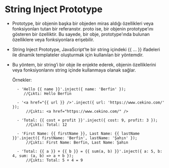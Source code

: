 
# String Inject Prototype

- Prototype, bir objenin başka bir objeden miras aldığı özellikleri veya fonksiyonları tutan bir referanstır. proto ise, bir objenin prototype’ını gösteren bir özelliktir. Bu sayede, bir obje, prototype’ında bulunan özelliklere veya fonksiyonlara erişebilir.

- String Inject Prototype, JavaScript’te bir string içindeki {{ … }} ifadeleri ile dinamik templateler oluşturmak için kullanılan bir yöntemdir.

- Bu yöntem, bir string’i bir obje ile enjekte ederek, objenin özelliklerini veya fonksiyonlarını string içinde kullanmaya olanak sağlar.

  Örnekler:
  
        - 'Hello {{ name }}'.inject({ name: 'Berfin' });
           //Çıktı: Hello Berfin

        - '<a href="{{ url }} />'.inject({ url: 'https://www.cekino.com/' });
            //Çıktı: <a href="https://www.cekino.com/" />
            
        - 'Total: {{ cost + profit }}'.inject({ cost: 9, profit: 3 });
            //Çıktı: Total: 12

        - 'First Name: {{ firstName }}, Last Name: {{ lastName }}'.inject({ firstName: 'Berfin', lastName: 'Şahın' });
            //Çıktı: First Name: Berfin, Last Name: Şahın

        - 'Total: {{ a }} + {{ b }} = {{ sum(a, b) }}'.inject({ a: 5, b: 4, sum: (a, b) => a + b });
            //Çıktı: Total: 5 + 4 = 9

